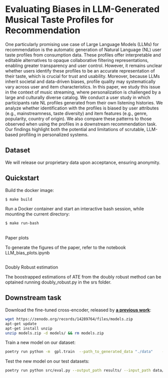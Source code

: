 # Evaluating Biases in LLM-Generated Musical Taste Profiles for Recommendation

One particularly promising use case of Large Language Models (LLMs) for recommendation is the automatic generation of Natural Language (NL) user taste profiles from consumption data. These profiles offer interpretable and editable alternatives to opaque collaborative filtering representations, enabling greater transparency and user control. However, it remains unclear whether users identify these profiles to be an accurate representation of their taste, which is crucial for trust and usability. Moreover, because LLMs inherit societal and data-driven biases, profile quality may systematically vary across user and item characteristics. In this paper, we study this issue in the context of music streaming, where personalization is challenged by a large and culturally diverse catalog. We conduct a user study in which participants rate NL profiles generated from their own listening histories. We analyze whether identification with the profiles is biased by user attributes (e.g., mainstreamness, taste diversity) and item features (e.g., genre, popularity, country of origin). We also compare these patterns to those observed when using the profiles in a downstream recommendation task. Our findings highlight both the potential and limitations of scrutable, LLM-based profiling in personalized systems.

## Dataset
We will release our proprietary data upon acceptance, ensuring anonymity.

## Quickstart

Build the docker image:

```sh
$ make build
```

Run a Docker container and start an interactive bash session, while mounting the current directory:
```sh
$ make run-bash
```

##
Paper plots

To generate the figures of the paper, refer to the notebook LLM_bias_plots.ipynb

##
Doubly Robust estimation

The boostrapped estimations of ATE from the doubly robust method can be optained running doubly_robust.py in the srs folder.

## Downstream task

Download the fine-tuned cross-encoder, released by [**a previous work**](https://arxiv.org/abs/2411.05649):

```bash
wget https://zenodo.org/records/14289764/files/models.zip
apt-get update
apt-get install unzip
unzip models.zip -d models/ && rm models.zip
```

Train a new model on our dataset:
```bash
poetry run python -m  gpl.train  --path_to_generated_data "./data"    --base_ckpt "msmarco-bert-base-dot-v5"     --gpl_score_function "cos_sim"     --batch_size_gpl 10   --gpl_steps 10000   --output_dir "models/NL_profiles"   --cross_encoder "./models/cross-encoder-musiccaps-ms-marco-MiniLM-L-6-v2/"  --max_seq_length 512
```

Test the new model on our test datasets:
```bash
poetry run python src/eval.py --output_path results/ --input_path data/test/ --our_model_path models/NL_profiles/
```
